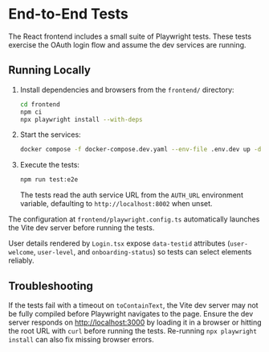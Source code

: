 # End-to-End Tests

The React frontend includes a small suite of Playwright tests.
These tests exercise the OAuth login flow and assume the dev services are running.

## Running Locally

1. Install dependencies and browsers from the `frontend/` directory:

   ```bash
   cd frontend
   npm ci
   npx playwright install --with-deps
   ```

2. Start the services:

   ```bash
   docker compose -f docker-compose.dev.yaml --env-file .env.dev up -d
   ```

3. Execute the tests:

   ```bash
   npm run test:e2e
   ```

   The tests read the auth service URL from the `AUTH_URL` environment variable,
   defaulting to `http://localhost:8002` when unset.

The configuration at `frontend/playwright.config.ts` automatically launches the Vite dev server before running the tests.

User details rendered by `Login.tsx` expose `data-testid` attributes
(`user-welcome`, `user-level`, and `onboarding-status`) so tests can
select elements reliably.

## Troubleshooting

If the tests fail with a timeout on `toContainText`, the Vite dev server may not
be fully compiled before Playwright navigates to the page. Ensure the dev server
responds on <http://localhost:3000> by loading it in a browser or hitting the
root URL with `curl` before running the tests. Re-running `npx playwright
install` can also fix missing browser errors.
